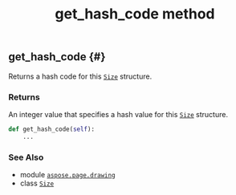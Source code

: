 ﻿---
title: get_hash_code method
second_title: Aspose.Page for Python via .NET API References
description: 
type: docs
weight: 40
url: /python-net/aspose.page.drawing/size/get_hash_code/
is_root: false
---

## get_hash_code {#}

Returns a hash code for this [`Size`](/page/python-net/aspose.page.drawing/size) structure.


### Returns 


An integer value that specifies a hash value for this [`Size`](/page/python-net/aspose.page.drawing/size) structure.


```python
def get_hash_code(self):
    ...
```





### See Also
* module [`aspose.page.drawing`](../../)
* class [`Size`](/page/python-net/aspose.page.drawing/size)
